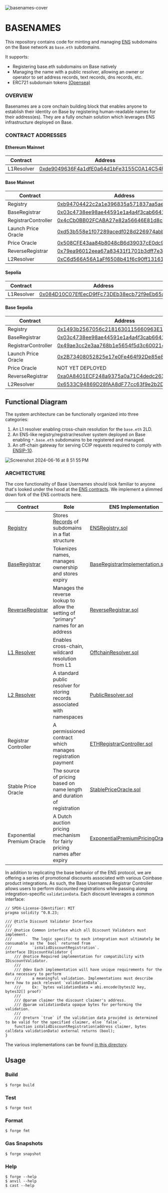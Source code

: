![basenames-cover](https://github.com/user-attachments/assets/14f63206-5838-4938-9a84-f9165e431f96)
# BASENAMES


This repository contains code for minting and managing [ENS](https://docs.ens.domains/) subdomains on the Base network as `base.eth` subdomains. 

It supports:
- Registering base.eth subdomains on Base natively
- Managing the name with a public resolver, allowing an owner or operator to set address records, text records, dns records, etc.
- ERC721 subdomain tokens [(Opensea)](https://opensea.io/collection/basenames)

### OVERVIEW

Basenames are a core onchain building block that enables anyone to establish their identity on Base by registering human-readable names for their address(es). They are a fully onchain solution which leverages ENS infrastructure deployed on Base.

### CONTRACT ADDRESSES

#### Ethereum Mainnet

| Contract | Address | 
| -------- | ------- |
| L1Resolver | [0xde9049636F4a1dfE0a64d1bFe3155C0A14C54F31](https://etherscan.io/address/0xde9049636F4a1dfE0a64d1bFe3155C0A14C54F31#code) |

#### Base Mainnet

| Contract | Address | 
| -------- | ------- | 
| Registry | [0xb94704422c2a1e396835a571837aa5ae53285a95](https://basescan.org/address/0xb94704422c2a1e396835a571837aa5ae53285a95) | 
| BaseRegistrar | [0x03c4738ee98ae44591e1a4a4f3cab6641d95dd9a](https://basescan.org/address/0x03c4738ee98ae44591e1a4a4f3cab6641d95dd9a) | 
| RegistrarController | [0x4cCb0BB02FCABA27e82a56646E81d8c5bC4119a5](https://basescan.org/address/0x4cCb0BB02FCABA27e82a56646E81d8c5bC4119a5) |
| Launch Price Oracle | [0xd53b558e1f07289acedf028d226974abba258312](https://basescan.org/address/0xd53b558e1f07289acedf028d226974abba258312) |
| Price Oracle | [0x508CFE43aa84b8048cB6d39037cE0dc96d8aDc75](https://basescan.org/address/0x508CFE43aa84b8048cB6d39037cE0dc96d8aDc75) | 
| ReverseRegistrar | [0x79ea96012eea67a83431f1701b3dff7e37f9e282](https://basescan.org/address/0x79ea96012eea67a83431f1701b3dff7e37f9e282) | 
| L2Resolver | [0xC6d566A56A1aFf6508b41f6c90ff131615583BCD](https://basescan.org/address/0xC6d566A56A1aFf6508b41f6c90ff131615583BCD) | 

#### Sepolia

| Contract | Address | 
| -------- | ------- |
| L1Resolver | [0x084D10C07EfEecD9fFc73DEb38ecb72f9eEb65aB](https://sepolia.etherscan.io/address/0x084D10C07EfEecD9fFc73DEb38ecb72f9eEb65aB) |

#### Base Sepolia

| Contract | Address | 
| -------- | ------- | 
| Registry | [0x1493b2567056c2181630115660963E13A8E32735](https://basescan.org/address/0xb94704422c2a1e396835a571837aa5ae53285a95) | 
| BaseRegistrar | [0x03c4738ee98ae44591e1a4a4f3cab6641d95dd9a](https://sepolia.basescan.org/address/0xa0c70ec36c010b55e3c434d6c6ebeec50c705794#code) | 
| RegistrarController | [0x49ae3cc2e3aa768b1e5654f5d3c6002144a59581](https://sepolia.basescan.org/address/0x49ae3cc2e3aa768b1e5654f5d3c6002144a59581) |
| Launch Price Oracle | [0x2B73408052825e17e0Fe464f92De85e8c7723231](https://sepolia.basescan.org/address/0x2B73408052825e17e0Fe464f92De85e8c7723231) |
| Price Oracle | NOT YET DEPLOYED | 
| ReverseRegistrar | [0xa0A8401ECF248a9375a0a71C4dedc263dA18dCd7](https://sepolia.basescan.org/address/0xa0A8401ECF248a9375a0a71C4dedc263dA18dCd7) | 
| L2Resolver | [0x6533C94869D28fAA8dF77cc63f9e2b2D6Cf77eBA](https://sepolia.basescan.org/address/0x6533C94869D28fAA8dF77cc63f9e2b2D6Cf77eBA) | 

## Functional Diagram

The system architecture can be functionally organized into three categories:
1. An L1 resolver enabling cross-chain resolution for the `base.eth` 2LD.
2. An ENS-like registry/registrar/resolver system deployed on Base enabling `*.base.eth` subdomains to be registered and managed.
3. An off-chain gateway for serving CCIP requests required to comply with [ENSIP-10](https://docs.ens.domains/ensip/10). 

![Screenshot 2024-06-16 at 8 51 55 PM](https://github.com/base-org/usernames/assets/84420280/3689dd40-2be0-4a7d-8454-155741a1add0)

### ARCHITECTURE

The core functionality of Base Usernames should look familiar to anyone that's looked under the hood  at the [ENS contracts](https://github.com/ensdomains/ens-contracts/tree/staging). We implement a slimmed down fork of the ENS contracts here.

| Contract | Role | ENS Implementation | Base Usernames Implementation |
| -------- | ----- | ------------------ | ----------------------------- | 
|[Registry](https://docs.ens.domains/registry/ens)  | Stores [Records](https://github.com/base-org/usernames/blob/c29119fd327b61f896440c317f3dd898e9fa570b/contracts/src/L2/Registry.sol#L7-L11) of subdomains in a flat structure |  [ENSRegistry.sol](https://github.com/ensdomains/ens-contracts/blob/staging/contracts/registry/ENSRegistry.sol) | [Registry.sol](https://github.com/base-org/basenames/blob/main/src/L2/Registry.sol) |
| [BaseRegistrar](https://docs.ens.domains/registry/eth) | Tokenizes names,  manages ownership and stores expiry | [BaseRegistrarImplementation.sol](https://github.com/ensdomains/ens-contracts/blob/staging/contracts/ethregistrar/BaseRegistrarImplementation.sol) | [BaseRegistrar.sol](https://github.com/base-org/basenames/blob/main/src/L2/BaseRegistrar.sol) | 
| [ReverseRegistrar](https://docs.ens.domains/registry/reverse) | Manages the reverse lookup to allow the setting of "primary" names for an address | [ReverseRegistrar.sol](https://github.com/ensdomains/ens-contracts/blob/staging/contracts/reverseRegistrar/ReverseRegistrar.sol) | [ReverseRegistrar.sol](https://github.com/base-org/basenames/blob/main/src/L2/ReverseRegistrar.sol) |
| [L1 Resolver](https://docs.ens.domains/resolvers/ccip-read) | Enables cross-chain, wildcard resolution from L1 | [OffchainResolver.sol](https://github.com/ensdomains/offchain-resolver/blob/main/packages/contracts/contracts/OffchainResolver.sol) | [L1Resolver.sol](https://github.com/base-org/basenames/blob/main/src/L1/L1Resolver.sol) | 
| [L2 Resolver](https://docs.ens.domains/resolvers/public) | A standard public resolver for storing records associated with namespaces | [PublicResolver.sol](https://github.com/ensdomains/ens-contracts/blob/staging/contracts/resolvers/PublicResolver.sol) | [L2Resolver.sol](https://github.com/base-org/basenames/blob/main/src/L2/L2Resolver.sol) | 
| Registrar Controller | A permissioned contract which manages registration payment | [ETHRegistrarController.sol](https://github.com/ensdomains/ens-contracts/blob/staging/contracts/ethregistrar/ETHRegistrarController.sol) | [RegistrarController.sol](https://github.com/base-org/basenames/blob/main/src/L2/RegistrarController.sol) |
| Stable Price Oracle | The source of pricing based on name length and duration of registration | [StablePriceOracle.sol](https://github.com/ensdomains/ens-contracts/blob/staging/contracts/ethregistrar/StablePriceOracle.sol) | [StablePriceOracle.sol](https://github.com/base-org/basenames/blob/main/src/L2/StablePriceOracle.sol) |
| Exponential Premium Oracle | A Dutch auction pricing mechanism for fairly pricing names after expiry | [ExponentialPremiumPricingOracle.sol](https://github.com/ensdomains/ens-contracts/blob/staging/contracts/ethregistrar/ExponentialPremiumPriceOracle.sol) | [ExponentialPremiumPricingOracle.sol](https://github.com/base-org/basenames/blob/main/src/L2/ExponentialPremiumPriceOracle.sol) | 

In addition to replicating the base behavior of the ENS protocol, we are offering a series of promotional discounts associated with various Coinbase product integrations. As such, the Base Usernames Registrar Controller allows users to perform discounted registrations while passing along integration-specific `validationData`. Each discount leverages a common interface: 
```solidity
// SPDX-License-Identifier: MIT
pragma solidity ^0.8.23;

/// @title Discount Validator Interface
///
/// @notice Common interface which all Discount Validators must implement.
///         The logic specific to each integration must ultimately be consumable as the `bool` returned from
///         `isValidDiscountRegistration`.
interface IDiscountValidator {
    /// @notice Required implementation for compatibility with IDiscountValidator.
    ///
    /// @dev Each implementation will have unique requirements for the data necessary to perform
    ///     a meaningful validation. Implementations must describe here how to pack relevant `validationData`.
    ///     Ex: `bytes validationData = abi.encode(bytes32 key, bytes32[] proof)`
    ///
    /// @param claimer the discount claimer's address.
    /// @param validationData opaque bytes for performing the validation.
    ///
    /// @return `true` if the validation data provided is determined to be valid for the specified claimer, else `false`.
    function isValidDiscountRegistration(address claimer, bytes calldata validationData) external returns (bool);
}
```
The various implementations can be found [in this directory](https://github.com/base-org/basenames/tree/main/src/L2/discounts). 

## Usage

### Build

```shell
$ forge build
```

### Test

```shell
$ forge test
```

### Format

```shell
$ forge fmt
```

### Gas Snapshots

```shell
$ forge snapshot
```

### Help

```shell
$ forge --help
$ anvil --help
$ cast --help
```
